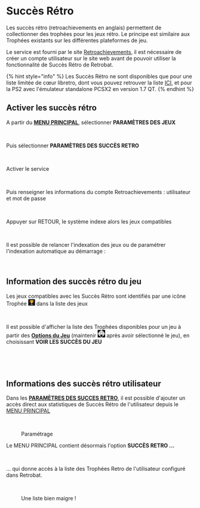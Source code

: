 # Succès Rétro

Les succès rétro (retroachievements en anglais) permettent de collectionner des trophées pour les jeux rétro. Le principe est similaire aux Trophées existants sur les différentes plateformes de jeu.

Le service est fourni par le site [Retroachievements](https://retroachievements.org/), il est nécessaire de créer un compte utilisateur sur le site web avant de pouvoir utiliser la fonctionnalité de Succès Rétro de Retrobat.

{% hint style="info" %}
Les Succès Rétro ne sont disponibles que pour une liste limitée de cœur libretro, dont vous pouvez retrouver la liste [ICI](https://docs.libretro.com/guides/retroachievements/#cores-compatibility), et pour la PS2 avec l'émulateur standalone PCSX2 en version 1.7 QT.
{% endhint %}

## Activer les succès rétro

A partir du [**MENU PRINCIPAL**](../navigation/main-menu.md#parametres-des-jeux), sélectionner **PARAMÈTRES DES JEUX**

<div align="left">

<figure><img src="https://i.imgur.com/LJ0AgjE.png" alt=""><figcaption></figcaption></figure>

</div>

Puis sélectionner **PARAMÈTRES DES SUCCÈS RETRO**

<div align="left">

<figure><img src="https://i.imgur.com/guf1frt.png" alt=""><figcaption></figcaption></figure>

</div>

Activer le service

<div align="left">

<figure><img src="https://i.imgur.com/lg8B7uQ.png" alt=""><figcaption></figcaption></figure>

</div>

Puis renseigner les informations du compte Retroachievements : utilisateur et mot de passe

<div align="left">

<figure><img src="https://i.imgur.com/iGyCM8K.png" alt=""><figcaption></figcaption></figure>

</div>

Appuyer sur RETOUR, le système indexe alors les jeux compatibles

<div align="left">

<figure><img src="https://i.imgur.com/vMkmRun.png" alt=""><figcaption></figcaption></figure>

</div>

Il est possible de relancer l'indexation des jeux ou de paramétrer l'indexation automatique au démarrage :&#x20;

<div align="left">

<figure><img src="https://i.imgur.com/t1XGxcP.png" alt=""><figcaption></figcaption></figure>

</div>

## Information des succès rétro du jeu

Les jeux compatibles avec les Succès Rétro sont identifiés par une icône Trophée ![](<../.gitbook/assets/image (11).png>) dans la liste des jeux

<div align="left">

<figure><img src="https://i.imgur.com/Ol9B141.png" alt=""><figcaption></figcaption></figure>

</div>

Il est possible d'afficher la liste des Trophées disponibles pour un jeu à partir des [**Options du Jeu**](../navigation/game-options.md) (maintenir ![A](<../.gitbook/assets/image (19).png>) après avoir sélectionné le jeu), en choisissant **VOIR LES SUCCÈS DU JEU**

<div align="left">

<figure><img src="https://i.imgur.com/Yr8i8nu.png" alt=""><figcaption></figcaption></figure>

</div>

<div align="left">

<figure><img src="https://i.imgur.com/BpdvAFv.png" alt=""><figcaption></figcaption></figure>

</div>

## Informations des succès rétro utilisateur

Dans les [**PARAMÈTRES DES SUCCES RETRO**](retroachievements.md#activer-les-succes-retro), il est possible d'ajouter un accès direct aux statistiques de Succès Rétro de l'utilisateur depuis le [MENU PRINCIPAL](../navigation/main-menu.md)

<div align="left">

<figure><img src="https://i.imgur.com/Qj3mbvt.png" alt=""><figcaption><p>Paramétrage</p></figcaption></figure>

</div>

Le MENU PRINCIPAL contient désormais l'option **SUCCÈS RETRO ...**

<div align="left">

<figure><img src="https://i.imgur.com/sWbOqaR.png" alt=""><figcaption></figcaption></figure>

</div>

... qui donne accès à la liste des Trophées Retro de l'utilisateur configuré dans Retrobat.

<div align="left">

<figure><img src="https://i.imgur.com/ko4Lnxa.png" alt=""><figcaption><p>Une liste bien maigre !</p></figcaption></figure>

</div>



